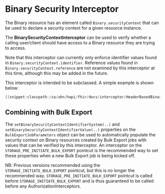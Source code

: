 # Binary Security Interceptor

The Binary resource has an element called `Binary.securityContext` that can be used to declare a security context for a given resource instance.

The **BinarySecurityContextInterceptor** can be used to verify whether a calling user/client should have access to a Binary resource they are trying to access.

Note that this interceptor can currently only enforce identifier values found in `Binary.securityContext.identifier`. Reference values found in `Binary.securityContext.reference` are not examined by this interceptor at this time, although this may be added in the future.

This interceptor is intended to be subclassed. A simple example is shown below:

```java
{{snippet:classpath:/ca/uhn/hapi/fhir/docs/interceptor/HeaderBasedBinarySecurityContextInterceptor.java}}
```

## Combining with Bulk Export

The `setBinarySecurityContextIdentifierSystem(..)` and `setBinarySecurityContextIdentifierValue(..)` properties on the `BulkExportJobParameters` object can be used to automatically populate the security context on Binary resources created by Bulk Export jobs with values that can be verified by this interceptor.
An interceptor on the `STORAGE_PRE_INITIATE_BULK_EXPORT` pointcut is the recommended way to set these properties when a new Bulk Export job is being kicked off.

NB: Previous versions recommended using the `STORAGE_INITIATE_BULK_EXPORT` pointcut, but this is no longer the recommended way.
`STORAGE_PRE_INITIATE_BULK_EXPORT` pointcut is called before `STORAGE_INITIATE_BULK_EXPORT` and is thus guaranteed to be called before
any AuthorizationInterceptors.
